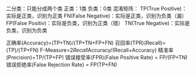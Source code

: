 二分类：只能分成两个类
正类：1类
负类：0类
混淆矩阵：
TP(True Positive)：实际是正类，识别为正类
FN(False Negative)：实际是正类，识别为负类（漏）
FP(False Positiv)：实际是负类，识别为正类（错）
TN(True Negative)：实际是负类，识别为负类

正确率(Accuracy)=(TP+TN)/(TP+TN+FP+FN)
召回率(TPR)(Recall)=(TP)/(TP+FN)
F-Measure=2*Recall*Accuracy/(Recall+Accuracy)
精准率(Precision)=TP/(TP+FP)
错误接受率(FPR)(False Positive Rate) = FP/(FP+TN)
错误拒绝率(False Rejection Rate) = FP(TP+FN)